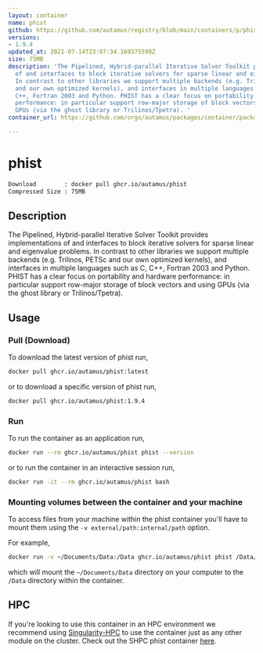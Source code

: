 ```yaml
---
layout: container
name: phist
github: https://github.com/autamus/registry/blob/main/containers/p/phist/spack.yaml
versions:
- 1.9.4
updated_at: 2021-07-14T23:07:34.169375599Z
size: 75MB
description: 'The Pipelined, Hybrid-parallel Iterative Solver Toolkit provides implementations
  of and interfaces to block iterative solvers for sparse linear and eigenvalue problems.
  In contrast to other libraries we support multiple backends (e.g. Trilinos, PETSc
  and our own optimized kernels), and interfaces in multiple languages such as C,
  C++, Fortran 2003 and Python. PHIST has a clear focus on portability and hardware
  performance: in particular support row-major storage of block vectors and using
  GPUs (via the ghost library or Trilinos/Tpetra). '
container_url: https://github.com/orgs/autamus/packages/container/package/phist

---
```

# phist
```bash 
Download        : docker pull ghcr.io/autamus/phist
Compressed Size : 75MB
```

## Description
The Pipelined, Hybrid-parallel Iterative Solver Toolkit provides implementations of and interfaces to block iterative solvers for sparse linear and eigenvalue problems. In contrast to other libraries we support multiple backends (e.g. Trilinos, PETSc and our own optimized kernels), and interfaces in multiple languages such as C, C++, Fortran 2003 and Python. PHIST has a clear focus on portability and hardware performance: in particular support row-major storage of block vectors and using GPUs (via the ghost library or Trilinos/Tpetra). 

## Usage
### Pull (Download)
To download the latest version of phist run,

```bash
docker pull ghcr.io/autamus/phist:latest
```

or to download a specific version of phist run,

```bash
docker pull ghcr.io/autamus/phist:1.9.4
```
### Run
To run the container as an application run,
```bash
docker run --rm ghcr.io/autamus/phist phist --version
```

or to run the container in an interactive session run,
```bash
docker run -it --rm ghcr.io/autamus/phist bash
```

### Mounting volumes between the container and your machine
To access files from your machine within the phist container you'll have to mount them using the `-v external/path:internal/path` option.

For example,
```bash
docker run -v ~/Documents/Data:/Data ghcr.io/autamus/phist phist /Data/myData.csv
```
which will mount the `~/Documents/Data` directory on your computer to the `/Data` directory within the container.

## HPC
If you're looking to use this container in an HPC environment we recommend using [Singularity-HPC](https://singularity-hpc.readthedocs.io) to use the container just as any other module on the cluster. Check out the SHPC phist container [here](https://singularityhub.github.io/singularity-hpc/r/ghcr.io-autamus-phist/).
